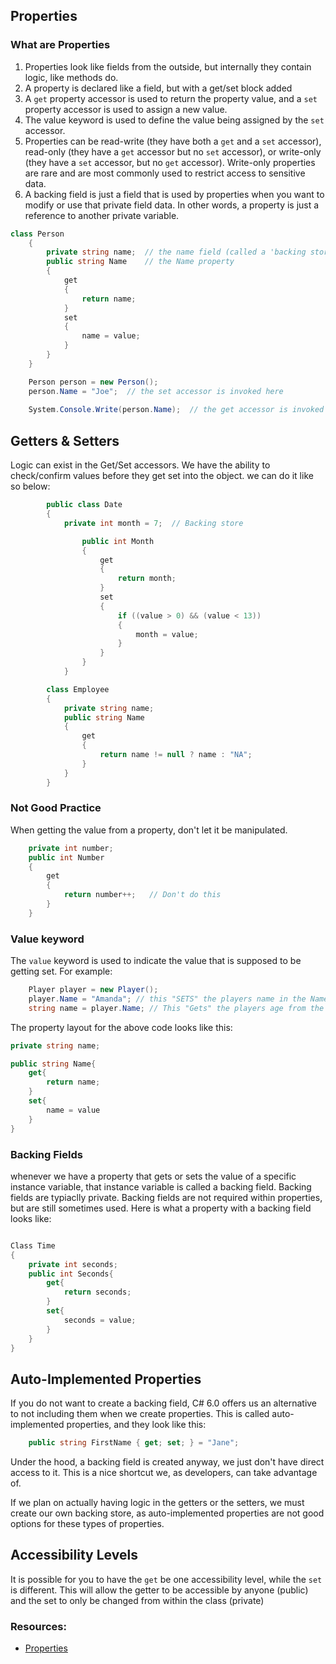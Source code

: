 ## Properties

### What are Properties

1. Properties look like fields from the outside, but internally they contain logic, like methods do.
1. A property is declared like a field, but with a get/set block added
1. A `get` property accessor is used to return the property value, and a `set` property accessor is used to assign a new value.
2. The value keyword is used to define the value being assigned by the `set` accessor.
3. Properties can be read-write (they have both a `get` and a `set` accessor), read-only (they have a `get` accessor but no `set` accessor), or write-only (they have a `set` accessor, but no `get` accessor). Write-only properties are rare and are most commonly used to restrict access to sensitive data.
4.  A backing field is just a field that is used by properties when you want to modify or use that private field data.  In other words, a property is just a reference to another private variable. 
       
```csharp
class Person
    {
        private string name;  // the name field (called a 'backing store' note how it is private)
        public string Name    // the Name property
        {
            get
            {
                return name;
            }
            set
            {
                name = value;
            }
        }
    }

    Person person = new Person();
    person.Name = "Joe";  // the set accessor is invoked here                
		 
    System.Console.Write(person.Name);  // the get accessor is invoked here
```

## Getters & Setters
Logic can exist in the Get/Set accessors. We have the ability to check/confirm values before 
they get set into the object. we can do it like so below:


```csharp
        public class Date
        {
		    private int month = 7;  // Backing store

		        public int Month
                {
                    get
                    {
                        return month;
                    }
                    set
                    {
                        if ((value > 0) && (value < 13))
                        {
                            month = value;
                        }
                    }
                }
            }
```
```csharp
		class Employee
		{
			private string name;
			public string Name
			{
				get
				{
					return name != null ? name : "NA";
				}
			}
		}
```

### Not Good Practice
When getting the value from a property, don't let it be manipulated. 

```csharp
	private int number;
	public int Number
	{
		get
		{
			return number++;   // Don't do this
		}
	}
```

### Value keyword
The `value` keyword is used to indicate the value that is supposed to be getting set. 
For example: 

```csharp
	Player player = new Player();
	player.Name = "Amanda"; // this "SETS" the players name in the Name property
	string name = player.Name; // This "Gets" the players age from the Name property

```

The property layout for the above code looks like this:

```csharp
private string name;

public string Name{
	get{
		return name;
	}
	set{
		name = value
	}
}


```

### Backing Fields

whenever we have a property that gets or sets the value of a specific instance variable, that instance variable is called a backing field. 
Backing fields are typiaclly private. Backing fields are not required within properties, but are still sometimes used. 
Here is what a property with a backing field looks like:

```csharp

Class Time
{
	private int seconds;
	public int Seconds{
		get{
			return seconds;
		}
		set{
			seconds = value;
		}
	}
}

```

## Auto-Implemented Properties 

If you do not want to create a backing field, C# 6.0 offers us an alternative to not including them when we create properties. This is called
auto-implemented properties, and they look like this:

```csharp
	public string FirstName { get; set; } = "Jane";
```
Under the hood, a backing field is created anyway, we just don't have direct access to it. This is a nice shortcut we, as developers, can take advantage of. 

If we plan on actually having logic in the getters or the setters, we must create our own backing store, as auto-implemented properties are not good options
for these types of properties.


## Accessibility Levels
It is possible for you to have the `get` be one accessibility level, while the `set` is different. This will allow the getter to be accessible by anyone (public)
and the set to only be changed from within the class (private)


### Resources:

- [Properties](https://docs.microsoft.com/en-us/dotnet/csharp/programming-guide/classes-and-structs/properties)
